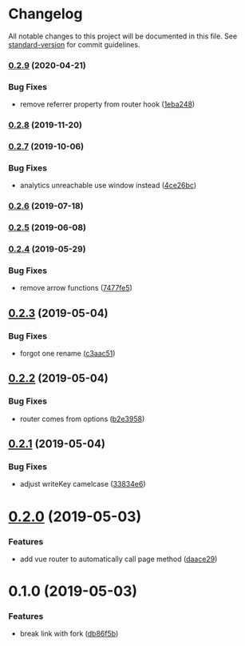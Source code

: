 # Changelog

All notable changes to this project will be documented in this file. See [standard-version](https://github.com/conventional-changelog/standard-version) for commit guidelines.

### [0.2.9](https://github.com/dansmaculotte/vue-segment/compare/v0.2.8...v0.2.9) (2020-04-21)


### Bug Fixes

* remove referrer property from router hook ([1eba248](https://github.com/dansmaculotte/vue-segment/commit/1eba248df4f99576a4645ef5f624214179102f43))

### [0.2.8](https://github.com/dansmaculotte/vue-segment/compare/v0.2.7...v0.2.8) (2019-11-20)

### [0.2.7](https://github.com/dansmaculotte/vue-segment/compare/v0.2.6...v0.2.7) (2019-10-06)


### Bug Fixes

* analytics unreachable use window instead ([4ce26bc](https://github.com/dansmaculotte/vue-segment/commit/4ce26bc))

### [0.2.6](https://github.com/dansmaculotte/vue-segment/compare/v0.2.5...v0.2.6) (2019-07-18)



### [0.2.5](https://github.com/dansmaculotte/vue-segment/compare/v0.2.4...v0.2.5) (2019-06-08)



### [0.2.4](https://github.com/dansmaculotte/vue-segment/compare/v0.2.3...v0.2.4) (2019-05-29)


### Bug Fixes

* remove arrow functions ([7477fe5](https://github.com/dansmaculotte/vue-segment/commit/7477fe5))



## [0.2.3](https://github.com/dansmaculotte/vue-segment/compare/v0.2.2...v0.2.3) (2019-05-04)


### Bug Fixes

* forgot one rename ([c3aac51](https://github.com/dansmaculotte/vue-segment/commit/c3aac51))



## [0.2.2](https://github.com/dansmaculotte/vue-segment/compare/v0.2.1...v0.2.2) (2019-05-04)


### Bug Fixes

* router comes from options ([b2e3958](https://github.com/dansmaculotte/vue-segment/commit/b2e3958))



## [0.2.1](https://github.com/dansmaculotte/vue-segment/compare/v0.2.0...v0.2.1) (2019-05-04)


### Bug Fixes

* adjust writeKey camelcase ([33834e6](https://github.com/dansmaculotte/vue-segment/commit/33834e6))



# [0.2.0](https://github.com/dansmaculotte/vue-segment/compare/v0.1.0...v0.2.0) (2019-05-03)


### Features

* add vue router to automatically call page method ([daace29](https://github.com/dansmaculotte/vue-segment/commit/daace29))



# 0.1.0 (2019-05-03)


### Features

* break link with fork ([db86f5b](https://github.com/dansmaculotte/vue-segment/commit/db86f5b))
